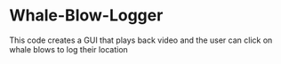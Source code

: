 # Whale-Blow-Logger
This code creates a GUI that plays back video and the user can click on whale blows to log their location
